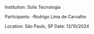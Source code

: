 Institution: Solis Tecnologia

Participants:
-Rodrigo Lima de Carvalho

Location: São Paulo, SP
Date: 12/10/2024